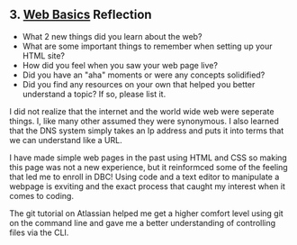 ## 3. [Web Basics](3_web_basics/readme.md) Reflection

* What 2 new things did you learn about the web?
* What are some important things to remember when setting up your HTML site?
* How did you feel when you saw your web page live?
* Did you have an "aha" moments or were any concepts solidified?
* Did you find any resources on your own that helped you better understand a topic? If so, please list it.

I did not realize that the internet and the world wide web were seperate things. I, like many other assumed they were synonymous. I also learned that the DNS system simply takes an Ip address and puts it into terms that we can understand like a URL.  

I have made simple web pages in the past using HTML and CSS so making this page was not a new experience, but it reinformced some of the feeling that led me to enroll in DBC!  Using code and a text editor to manipulate a webpage is exviting and the exact process that caught my interest when it comes to coding. 

The git tutorial on Atlassian helped me get a higher comfort level using git on the command line and gave me a better understanding of controlling files via the CLI.  